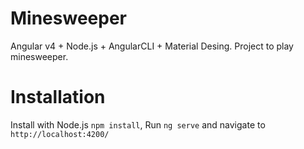 # Minesweeper

Angular v4 + Node.js + AngularCLI + Material Desing. Project to play minesweeper.

# Installation

Install with Node.js `npm install`, Run `ng serve` and navigate to `http://localhost:4200/`
